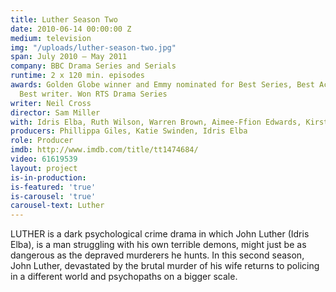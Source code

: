 ```yaml
---
title: Luther Season Two
date: 2010-06-14 00:00:00 Z
medium: television
img: "/uploads/luther-season-two.jpg"
span: July 2010 – May 2011
company: BBC Drama Series and Serials
runtime: 2 x 120 min. episodes
awards: Golden Globe winner and Emmy nominated for Best Series, Best Actor, Best Director,
  Best writer. Won RTS Drama Series
writer: Neil Cross
director: Sam Miller
with: Idris Elba, Ruth Wilson, Warren Brown, Aimee-Ffion Edwards, Kirsten Wareing
producers: Phillippa Giles, Katie Swinden, Idris Elba
role: Producer
imdb: http://www.imdb.com/title/tt1474684/
video: 61619539
layout: project
is-in-production: 
is-featured: 'true'
is-carousel: 'true'
carousel-text: Luther
---
```


LUTHER is a dark psychological crime drama in which John Luther (Idris Elba), is a man struggling with his own terrible demons, might just be as dangerous as the depraved murderers he hunts. In this second season, John Luther, devastated by the brutal murder of his wife returns to policing in a different world and psychopaths on a bigger scale.